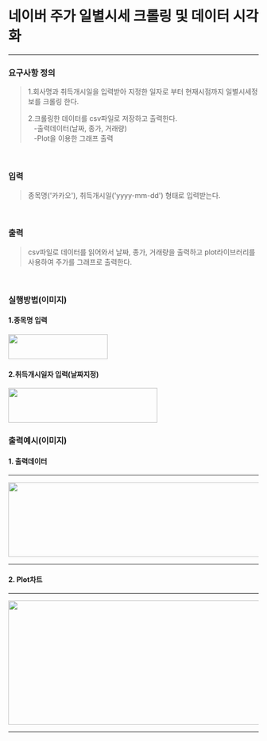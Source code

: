 # 네이버 주가 일별시세 크롤링 및 데이터 시각화
___
### 요구사항 정의
>1.회사명과 취득개시일을 입력받아 지정한 일자로 부터 현재시점까지 일별시세정보를 크롤링 한다.<br>
> 
>2.크롤링한 데이터를 csv파일로 저장하고 출력한다.<br>
&nbsp;&nbsp;&nbsp;-출력데이터(날짜, 종가, 거래량)<br>
&nbsp;&nbsp;&nbsp;-Plot을 이용한 그래프 출력
<br>


### 입력
>종목명('카카오'), 취득개시일('yyyy-mm-dd') 형태로 입력받는다.

<br>

### 출력
>csv파일로 데이터를 읽어와서 날짜, 종가, 거래량을 출력하고 plot라이브러리를 사용하여 주가를 그래프로 출력한다.

<br>

### 실행방법(이미지)
#### 1.종목명 입력

<img src="../../Desktop/입력(종목명).jpg" width="200" height="50"/>

#### 2.취득개시일자 입력(날짜지정)

<img src="../../Desktop/입력(날짜지정).jpg" width="300" height="70"/>



### 출력예시(이미지)
#### 1. 출력데이터

---

<img src="../../Desktop/데이터출력값.jpg" width="800" height="150"/>

----
#### 2. Plot차트

---
<img src="../../Desktop/그래프.jpg" width="800" height="250"/>

---